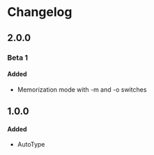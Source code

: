# Changelog
## 2.0.0
### Beta 1
#### Added
* Memorization mode with -m and -o switches
## 1.0.0
#### Added
* AutoType
